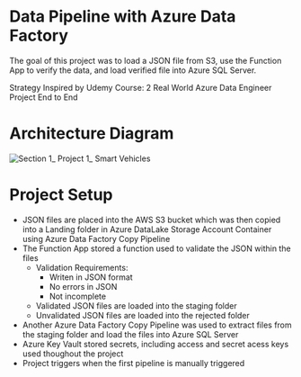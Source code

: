 # Data Pipeline with Azure Data Factory

The goal of this project was to load a JSON file from S3, use the Function App to verify the data, and load verified file into Azure SQL Server.

Strategy Inspired by Udemy Course: 2 Real World Azure Data Engineer Project End to End

# Architecture Diagram
![Section 1_ Project 1_ Smart Vehicles](https://user-images.githubusercontent.com/121827505/216214568-7af3e6a8-ab59-4be0-bb92-3a9616724f8d.jpg)

# Project Setup

- JSON files are placed into the AWS S3 bucket which was then copied into a Landing folder in Azure DataLake Storage Account Container using Azure Data Factory Copy Pipeline
- The Function App stored a function used to validate the JSON within the files
    - Validation Requirements:
        - Writen in JSON format
        - No errors in JSON
        - Not incomplete
    - Validated JSON files are loaded into the staging folder
    - Unvalidated JSON files are loaded into the rejected folder
- Another Azure Data Factory Copy Pipeline was used to extract files from the staging folder and load the files into Azure SQL Server
- Azure Key Vault stored secrets, including access and secret acess keys used thoughout the project
- Project triggers when the first pipeline is manually triggered
